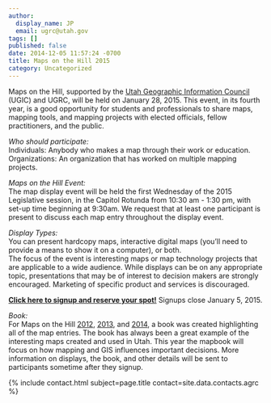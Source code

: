 ```yaml
---
author:
  display_name: JP
  email: ugrc@utah.gov
tags: []
published: false
date: 2014-12-05 11:57:24 -0700
title: Maps on the Hill 2015
category: Uncategorized
---
```


<p>Maps on the Hill, supported by the <a href="https://ugic.org/">Utah Geographic Information Council</a> (UGIC) and UGRC, will be held on January 28, 2015. This event, in its fourth year, is a good opportunity for students and professionals to share maps, mapping tools, and mapping projects with elected officials, fellow practitioners, and the public.</p>
<p><em>Who should participate:</em><br />
Individuals: Anybody who makes a map through their work or education.<br />
Organizations: An organization that has worked on multiple mapping projects.</p>
<p><em>Maps on the Hill Event:</em><br />
The map display event will be held the first Wednesday of the 2015 Legislative session, in the Capitol Rotunda from 10:30 am - 1:30 pm, with set-up time beginning at 9:30am. We request that at least one participant is present to discuss each map entry throughout the display event.</p>
<p><em>Display Types:</em><br />
You can present hardcopy maps, interactive digital maps (you’ll need to provide a means to show it on a computer), or both.<br />
The focus of the event is interesting maps or map technology projects that are applicable to a wide audience. While displays can be on any appropriate topic, presentations that may be of interest to decision makers are strongly encouraged. Marketing of specific product and services is discouraged.</p>
<p><strong><a href="https://docs.google.com/forms/d/11e8Wrl7hhsfYFB-iersbghq-G-yz0OWftfpgFrw9CoE/viewform?usp=send_form">Click here to signup and reserve your spot!</a></strong> Signups close January 5, 2015.</p>
<p><em>Book:</em><br />
For Maps on the Hill <a href="{% link downloads/2012MapsOnTheHill_bookletSM.pdf %}">2012</a>, <a href="{% link downloads/MapsontheHillMapBook2013.pdf %}">2013</a>, and <a href="{% link downloads/Maps-on-the-Hill-Map-Book-2014-web.pdf %}">2014</a>, a book was created highlighting all of the map entries. The book has always been a great example of the interesting maps created and used in Utah. This year the mapbook will focus on how mapping and GIS influences important decisions. More information on displays, the book, and other details will be sent to participants sometime after they signup.</p>
<p>{% include contact.html subject=page.title contact=site.data.contacts.agrc %}</p>
